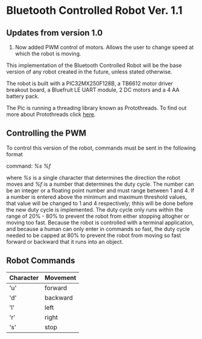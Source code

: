 # Bluetooth Controlled Robot Ver. 1.1
## Updates from version 1.0
1. Now added PWM control of motors. Allows the user to change speed at which the robot is moving.

This implementation of the Bluetooth Controlled Robot will be the base version of any robot created in the future, unless stated otherwise.

The robot is built with a PIC32MX250F128B, a TB6612 motor driver breakout board, a Bluefruit LE UART module, 2 DC motors and a 4 AA battery pack.

The Pic is running a threading library known as Protothreads. To find out more about Protothreads click [here](http://people.ece.cornell.edu/land/courses/ece4760/PIC32/index_Protothreads.html).

## Controlling the PWM

To control this version of the robot, commands must be sent in the following format

command: *%s %f*

where *%s* is a single character that determines the direction the robot moves and *%f* is a number that determines the duty cycle. The number can be an integer or a floating point number and must range between 1 and 4. If a number is entered above the minimum and maximum threshold values, that value will be changed to 1 and 4 respectively; thhis will be done before the new duty cycle is implemented. The duty cycle only runs within the range of 20% - 80% to prevent the robot from either stopping altogher or moving too fast. Because the robot is controlled with a terminal application, and because a human can only enter in commands so fast, the duty cycle needed to be capped at 80% to prevent the robot from moving so fast forward or backward that it runs into an object. 

## Robot Commands

| Character | Movement |
| --- | --- |
| 'u' | forward |
| 'd' | backward |
| 'l' | left |
| 'r' | right |
| 's' | stop|



